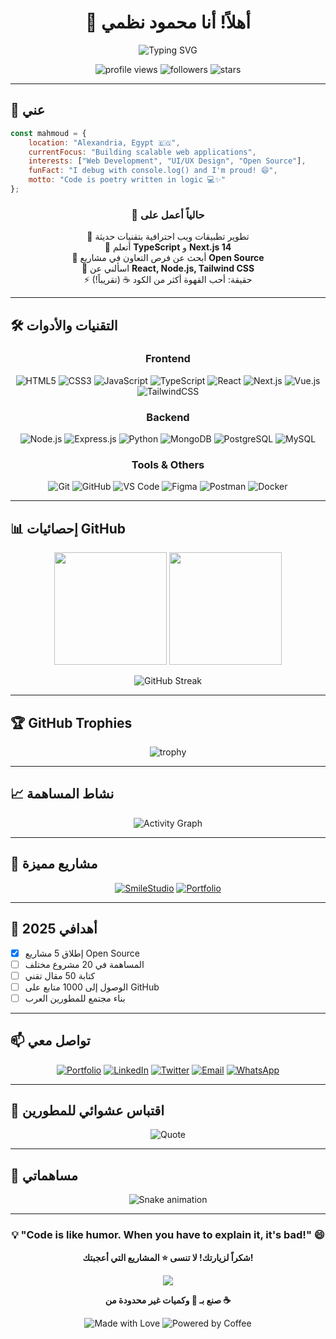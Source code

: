 <div align="center">
  
# 👋 أهلاً! أنا محمود نظمي

<img src="https://readme-typing-svg.herokuapp.com?font=Fira+Code&weight=600&size=28&duration=4000&pause=1000&color=00D9FF&center=true&vCenter=true&random=false&width=600&lines=Senior+Full+Stack+Developer+%F0%9F%9A%80;UI%2FUX+Enthusiast+%F0%9F%8E%A8;Open+Source+Contributor+%F0%9F%92%BB;Building+Amazing+Experiences+%E2%9C%A8" alt="Typing SVG" />

<p align="center">
  <img src="https://komarev.com/ghpvc/?username=MahmoudNazmy&label=Profile%20Views&color=0e75b6&style=flat" alt="profile views" />
  <img src="https://img.shields.io/github/followers/MahmoudNazmy?label=Followers&style=social" alt="followers" />
  <img src="https://img.shields.io/github/stars/MahmoudNazmy?label=Stars&style=social" alt="stars" />
</p>

</div>

---

## 🚀 عني
```javascript
const mahmoud = {
    location: "Alexandria, Egypt 🇪🇬",
    currentFocus: "Building scalable web applications",
    interests: ["Web Development", "UI/UX Design", "Open Source"],
    funFact: "I debug with console.log() and I'm proud! 😄",
    motto: "Code is poetry written in logic 💻✨"
};
```

<div align="center">

### 💼 حالياً أعمل على
🔭 تطوير تطبيقات ويب احترافية بتقنيات حديثة  
🌱 أتعلم **TypeScript** و **Next.js 14**  
👯 أبحث عن فرص التعاون في مشاريع **Open Source**  
💬 اسألني عن **React, Node.js, Tailwind CSS**  
⚡ حقيقة: أحب القهوة أكثر من الكود ☕ (تقريباً!)

</div>

---

## 🛠️ التقنيات والأدوات

<div align="center">

### Frontend
![HTML5](https://img.shields.io/badge/HTML5-E34F26?style=for-the-badge&logo=html5&logoColor=white)
![CSS3](https://img.shields.io/badge/CSS3-1572B6?style=for-the-badge&logo=css3&logoColor=white)
![JavaScript](https://img.shields.io/badge/JavaScript-F7DF1E?style=for-the-badge&logo=javascript&logoColor=black)
![TypeScript](https://img.shields.io/badge/TypeScript-007ACC?style=for-the-badge&logo=typescript&logoColor=white)
![React](https://img.shields.io/badge/React-20232A?style=for-the-badge&logo=react&logoColor=61DAFB)
![Next.js](https://img.shields.io/badge/Next.js-000000?style=for-the-badge&logo=nextdotjs&logoColor=white)
![Vue.js](https://img.shields.io/badge/Vue.js-35495E?style=for-the-badge&logo=vuedotjs&logoColor=4FC08D)
![TailwindCSS](https://img.shields.io/badge/Tailwind_CSS-38B2AC?style=for-the-badge&logo=tailwind-css&logoColor=white)

### Backend
![Node.js](https://img.shields.io/badge/Node.js-43853D?style=for-the-badge&logo=node.js&logoColor=white)
![Express.js](https://img.shields.io/badge/Express.js-404D59?style=for-the-badge&logo=express&logoColor=white)
![Python](https://img.shields.io/badge/Python-3776AB?style=for-the-badge&logo=python&logoColor=white)
![MongoDB](https://img.shields.io/badge/MongoDB-4EA94B?style=for-the-badge&logo=mongodb&logoColor=white)
![PostgreSQL](https://img.shields.io/badge/PostgreSQL-316192?style=for-the-badge&logo=postgresql&logoColor=white)
![MySQL](https://img.shields.io/badge/MySQL-005C84?style=for-the-badge&logo=mysql&logoColor=white)

### Tools & Others
![Git](https://img.shields.io/badge/GIT-E44C30?style=for-the-badge&logo=git&logoColor=white)
![GitHub](https://img.shields.io/badge/GitHub-100000?style=for-the-badge&logo=github&logoColor=white)
![VS Code](https://img.shields.io/badge/VS_Code-0078D4?style=for-the-badge&logo=visual%20studio%20code&logoColor=white)
![Figma](https://img.shields.io/badge/Figma-F24E1E?style=for-the-badge&logo=figma&logoColor=white)
![Postman](https://img.shields.io/badge/Postman-FF6C37?style=for-the-badge&logo=Postman&logoColor=white)
![Docker](https://img.shields.io/badge/Docker-2CA5E0?style=for-the-badge&logo=docker&logoColor=white)

</div>

---

## 📊 إحصائيات GitHub

<div align="center">
  
<img height="180em" src="https://github-readme-stats.vercel.app/api?username=MahmoudNazmy&show_icons=true&theme=tokyonight&include_all_commits=true&count_private=true"/>
<img height="180em" src="https://github-readme-stats.vercel.app/api/top-langs/?username=MahmoudNazmy&layout=compact&langs_count=8&theme=tokyonight"/>

</div>

<div align="center">
  
![GitHub Streak](https://github-readme-streak-stats.herokuapp.com/?user=MahmoudNazmy&theme=tokyonight)

</div>

---

## 🏆 GitHub Trophies

<div align="center">
  
![trophy](https://github-profile-trophy.vercel.app/?username=MahmoudNazmy&theme=tokyonight&no-frame=true&no-bg=false&margin-w=4&row=1)

</div>

---

## 📈 نشاط المساهمة

<div align="center">

![Activity Graph](https://github-readme-activity-graph.vercel.app/graph?username=MahmoudNazmy&theme=tokyo-night&hide_border=true&area=true)

</div>

---

## 💼 مشاريع مميزة

<div align="center">

[![SmileStudio](https://github-readme-stats.vercel.app/api/pin/?username=MahmoudNazmy&repo=smilestudio&theme=tokyonight)](https://github.com/MahmoudNazmy/smilestudio)
[![Portfolio](https://github-readme-stats.vercel.app/api/pin/?username=MahmoudNazmy&repo=Portfolio&theme=tokyonight)](https://github.com/MahmoudNazmy/Portfolio)

</div>

---

## 🎯 أهدافي 2025

- [x] إطلاق 5 مشاريع Open Source
- [ ] المساهمة في 20 مشروع مختلف
- [ ] كتابة 50 مقال تقني
- [ ] الوصول إلى 1000 متابع على GitHub
- [ ] بناء مجتمع للمطورين العرب

---

## 📫 تواصل معي

<div align="center">

[![Portfolio](https://img.shields.io/badge/Portfolio-FF5722?style=for-the-badge&logo=google-chrome&logoColor=white)](https://mahmoudnazmy.github.io/Portfolio/)
[![LinkedIn](https://img.shields.io/badge/LinkedIn-0077B5?style=for-the-badge&logo=linkedin&logoColor=white)](https://www.linkedin.com/in/mahmoudnazmy/)
[![Twitter](https://img.shields.io/badge/Twitter-1DA1F2?style=for-the-badge&logo=twitter&logoColor=white)](https://twitter.com/mahmoudnazmy)
[![Email](https://img.shields.io/badge/Email-D14836?style=for-the-badge&logo=gmail&logoColor=white)](mailto:contact@mahmoudnazmy.dev)
[![WhatsApp](https://img.shields.io/badge/WhatsApp-25D366?style=for-the-badge&logo=whatsapp&logoColor=white)](https://wa.me/YOUR_NUMBER)

</div>

---

## 💭 اقتباس عشوائي للمطورين

<div align="center">

![Quote](https://quotes-github-readme.vercel.app/api?type=horizontal&theme=tokyonight)

</div>

---

## 🐍 مساهماتي

<div align="center">

![Snake animation](https://raw.githubusercontent.com/MahmoudNazmy/MahmoudNazmy/output/github-contribution-grid-snake-dark.svg)

</div>

---

<div align="center">

### 💡 "Code is like humor. When you have to explain it, it's bad!" 😄

**شكراً لزيارتك! لا تنسى ⭐ المشاريع التي أعجبتك!**

<img src="https://raw.githubusercontent.com/andreasbm/readme/master/assets/lines/colored.png">

**صنع بـ 💙 وكميات غير محدودة من ☕**

![Made with Love](https://forthebadge.com/images/badges/built-with-love.svg)
![Powered by Coffee](https://forthebadge.com/images/badges/powered-by-coffee.svg)

</div>

